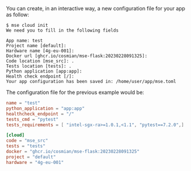 You can create, in an interactive way, a new configuration file for your app as follow:

```console
$ mse cloud init
We need you to fill in the following fields

App name: test
Project name [default]: 
Hardware name [4g-eu-001]: 
Docker url [ghcr.io/cosmian/mse-flask:20230228091325]: 
Code location [mse_src]: .
Tests location [tests]: .
Python application [app:app]: 
Health check endpoint [/]: 
Your app configuration has been saved in: /home/user/app/mse.toml
```

The configuration file for the previous example would be:

```toml
name = "test"
python_application = "app:app"
healthcheck_endpoint = "/"
tests_cmd = "pytest"
tests_requirements = [ "intel-sgx-ra>=1.0.1,<1.1", "pytest==7.2.0",]

[cloud]
code = "mse_src"
tests = "tests"
docker = "ghcr.io/cosmian/mse-flask:20230228091325"
project = "default"
hardware = "4g-eu-001"
```